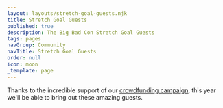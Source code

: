 ```yaml
---
layout: layouts/stretch-goal-guests.njk
title: Stretch Goal Guests
published: true
description: The Big Bad Con Stretch Goal Guests
tags: pages
navGroup: Community
navTitle: Stretch Goal Guests
order: null
icon: moon
_template: page
---
```


Thanks to the incredible support of our [crowdfunding campaign](https://www.backerkit.com/c/big-bad-con-inc/big-bad-con-2023), this year we'll be able to bring out these amazing guests.
